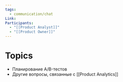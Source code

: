 ```yaml
---
tags:
  - communication/chat
Link: 
Participants:
  - "[[Product Analyst]]"
  - "[[Product Owner]]"
---
```

# Topics
- Планирование A/B-тестов
- Другие вопросы, связанные с [[Product Analytics]]